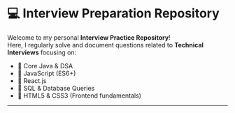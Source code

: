 # 💻 Interview Preparation Repository

Welcome to my personal **Interview Practice Repository**!  
Here, I regularly solve and document questions related to **Technical Interviews** focusing on:

- 🔸 Core Java & DSA
- 🔹 JavaScript (ES6+)
- 🔸 React.js
- 🔹 SQL & Database Queries
- 🔸 HTML5 & CSS3 (Frontend fundamentals)

---

